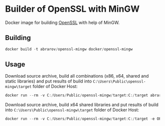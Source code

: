 # Builder of OpenSSL with MinGW

Docker image for building [OpenSSL](https://www.openssl.org/) with help of MinGW.

## Building

```powershell
docker build -t abrarov/openssl-mingw docker/openssl-mingw
```

## Usage

Download source archive, build all combinations (x86, x64, shared and static libraries) and put results of build into 
`C:\Users\Public\openssl-mingw\target` folder of Docker Host:  

```powershell
docker run --rm -v C:/Users/Public/openssl-mingw/target:C:/target abrarov/openssl-mingw
```

Download source archive, build x64 shared libraries and put results of build into `C:\Users\Public\openssl-mingw\target` 
folder of Docker Host:
 
```powershell
docker run --rm -v C:/Users/Public/openssl-mingw/target:C:/target -e OPENSSL_ADDRESS_MODEL=64 -e OPENSSL_LINKAGE=shared abrarov/openssl-mingw
```
